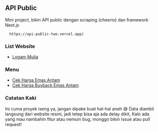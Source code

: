 ## API Public

Mini project, bikin API public dengan scraping (cheerio) dan framework Next.js

```
  https://api-public-two.vercel.app/
```

### List Website

- [Logam Mulia](https://logammulia.com)

### Menu

- [Cek Harga Emas Antam](https://api-public-two.vercel.app/cek-harga-emas-antam)
- [Cek Harga Buyback Emas Antam](https://api-public-two.vercel.app/cek-harga-buyback-emas-antam)

### Catatan Kaki

Ini cuma proyek iseng ya, jangan dipake buat hal-hal aneh 😅
Data diambil langsung dari website resmi, jadi tetep bisa aja ada delay dikit, Kalo ada yang mau nambahin fitur atau nemuin bug, monggo bikin issue atau pull request!
